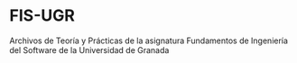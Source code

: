 # FIS-UGR
Archivos de Teoría y Prácticas de la asignatura Fundamentos de Ingeniería del Software de la Universidad de Granada
